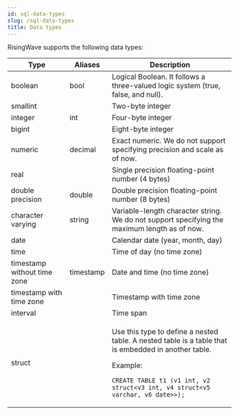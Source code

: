 ```yaml
---
id: sql-data-types
slug: /sql-data-types
title: Data types
---
```




RisingWave supports the following data types:

|Type|Aliases|Description|
|---|---|-------|
|boolean|bool|Logical Boolean. It follows a three-valued logic system (true, false, and null).|
|smallint| |Two-byte integer|
|integer|int|Four-byte integer|
|bigint| |Eight-byte integer|
|numeric|decimal|Exact numeric. We do not support specifying precision and scale as of now.|
|real| |Single precision floating-point number (4 bytes)|
|double precision|double|Double precision floating-point number (8 bytes)|
|character varying|string|Variable-length character string. We do not support specifying the maximum length as of now.|
|date| |Calendar date (year, month, day)|
|time| |Time of day (no time zone)|
|timestamp without time zone|timestamp|Date and time (no time zone)|
|timestamp with time zone | |Timestamp with time zone|
|interval| |Time span|
|struct| |<p>Use this type to define a nested table. A nested table is a table that is embedded in another table.</p><p>Example:</p><p>`CREATE TABLE t1 (v1 int, v2 struct<v3 int, v4 struct<v5 varchar, v6 date>>);`</p>|


